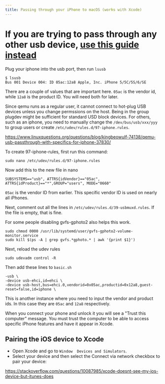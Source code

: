 ```yaml
---
title: Passing through your iPhone to macOS (works with Xcode)
--- 
```


# If you are trying to pass through any other usb device, [use this guide instead](/docs/guide-usb-passthrough)

Plug your iphone into the usb port, then run `lsusb`

```
$ lsusb
Bus 001 Device 004: ID 05ac:12a8 Apple, Inc. iPhone 5/5C/5S/6/SE
```

There are a couple of values that are important here. `05ac` is the vendor id, while `12a8` is the product ID. You will need both for later.

Since qemu runs as a regular user, it cannot connect to hot-plug USB devices unless you change permssions on the host. Being in the group plugdev might be sufficient for standard USD block devices. For others, such as an iphone, you need to manually change the `/dev/bus/usb/xxx/yyy` to group users or create `/etc/udev/rules.d/97-iphone.rules`.

https://www.linuxquestions.org/questions/blog/kingbeowulf-74138/qemu-usb-passthrough-with-specifics-for-iphone-37830/

To create 97-iphone-rules, first run this command:

```
sudo nano /etc/udev/rules.d/97-iphone.rules
```

Now add this to the new file in nano

```
SUBSYSTEMS=="usb", ATTRS{idVendor}=="05ac", ATTRS{idProduct}=="*",GROUP="users", MODE="0660"
```

`05ac` is the vendor ID from earlier. This specific vendor ID is used on nearly all iPhones.

Next, comment out all the lines in `/etc/udev/rules.d/39-usbmuxd.rules`. If the file is empty, that is fine.

For some people disabling gvfs-gphoto2 also helps this work.
```
sudo chmod 0000 /usr/lib/systemd/user/gvfs-gphoto2-volume-monitor.service
sudo kill $(ps -A | grep gvfs.*gphoto.* | awk '{print $1}')
```

Next, reload the udev rules
```
sudo udevadm control -R
```

Then add these lines to `basic.sh`
```
-usb \
-device usb-ehci,id=ehci \
-device usb-host,bus=ehci.0,vendorid=0x05ac,productid=0x12a8,guest-reset=false,id=iphone \
```

This is another instance where you need to input the vendor and product ids. In this case they are `05ac` and `12a8` respectively.

When you connect your phone and unlock it you will see a "Trust this computer" message. You must trust the computer to be able to access specific iPhone features and have it appear in Xcode.

## Pairing the iOS device to Xcode
* Open Xcode and go to `Window  Devices and Simulators`.
* Select your device and then select the Connect via network checkbox to pair your device:

https://stackoverflow.com/questions/10087985/xcode-doesnt-see-my-ios-device-but-itunes-does

